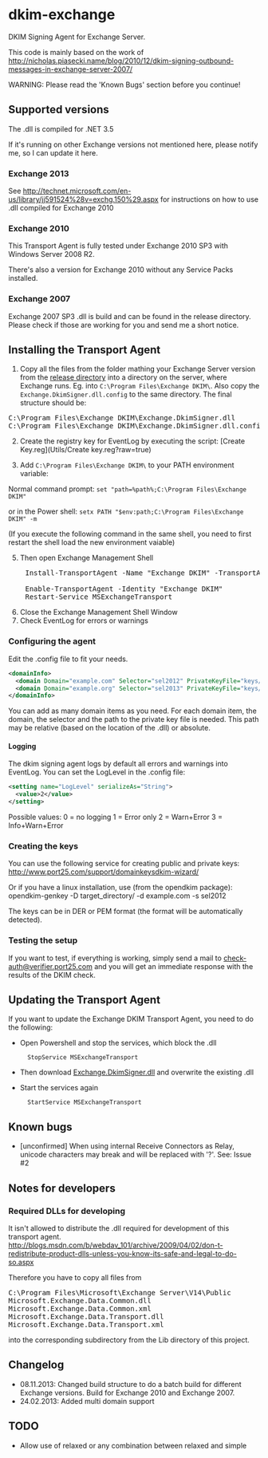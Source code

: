 dkim-exchange
=============

DKIM Signing Agent for Exchange Server.

This code is mainly based on the work of http://nicholas.piasecki.name/blog/2010/12/dkim-signing-outbound-messages-in-exchange-server-2007/

WARNING: Please read the 'Known Bugs' section before you continue!

## Supported versions

The .dll is compiled for .NET 3.5

If it's running on other Exchange versions not mentioned here, please notify me, so I can update it here.

### Exchange 2013

See http://technet.microsoft.com/en-us/library/jj591524%28v=exchg.150%29.aspx for instructions on how to use .dll compiled for Exchange 2010

### Exchange 2010

This Transport Agent is fully tested under Exchange 2010 SP3 with Windows Server 2008 R2.

There's also a version for Exchange 2010 without any Service Packs installed.

### Exchange 2007

Exchange 2007 SP3 .dll is build and can be found in the release directory. Please check if those are working for you and send me a short notice.

## Installing the Transport Agent

1. Copy all the files from the folder mathing your Exchange Server version from the [release directory](Src/Exchange.DkimSigner/bin) into a directory on the server, where Exchange runs.
Eg. into `C:\Program Files\Exchange DKIM\`. Also copy the `Exchange.DkimSigner.dll.config` to the same directory. The final structure should be:
<pre>
C:\Program Files\Exchange DKIM\Exchange.DkimSigner.dll
C:\Program Files\Exchange DKIM\Exchange.DkimSigner.dll.config
</pre>

2. Create the registry key for EventLog by executing the script: [Create Key.reg](Utils/Create key.reg?raw=true)

4. Add `C:\Program Files\Exchange DKIM\` to your PATH environment variable:

 Normal command prompt: `set "path=%path%;C:\Program Files\Exchange DKIM"`
 
 or in the Power shell: `setx PATH "$env:path;C:\Program Files\Exchange DKIM" -m`

 (If you execute the following command in the same shell, you need to first restart the shell load the new environment vaiable)

5. Then open Exchange Management Shell
<pre>
	Install-TransportAgent -Name "Exchange DKIM" -TransportAgentFactory "Exchange.DkimSigner.DkimSigningRoutingAgentFactory" -AssemblyPath "C:\Program Files\Exchange DKIM\Exchange.DkimSigner.dll"
	 
	Enable-TransportAgent -Identity "Exchange DKIM"
	Restart-Service MSExchangeTransport
</pre>
6. Close the Exchange Management Shell Window
7. Check EventLog for errors or warnings

### Configuring the agent
Edit the .config file to fit your needs.

```xml
<domainInfo>
  <domain Domain="example.com" Selector="sel2012" PrivateKeyFile="keys/example.com.private"/>
  <domain Domain="example.org" Selector="sel2013" PrivateKeyFile="keys/example.org.private"/>
</domainInfo>
```

You can add as many domain items as you need. For each domain item, the domain, the selector and the path to the private key file is needed.
This path may be relative (based on the location of the .dll) or absolute.

#### Logging
The dkim signing agent logs by default all errors and warnings into EventLog.
You can set the LogLevel in the .config file:

```xml
<setting name="LogLevel" serializeAs="String">
  <value>2</value>
</setting> 
```

Possible values:
0 = no logging
1 = Error only
2 = Warn+Error
3 = Info+Warn+Error

### Creating the keys

You can use the following service for creating public and private keys:
http://www.port25.com/support/domainkeysdkim-wizard/

Or if you have a linux installation, use (from the opendkim package):
    opendkim-genkey -D target_directory/ -d example.com -s sel2012

The keys can be in DER or PEM format (the format will be automatically detected).
	
### Testing the setup

If you want to test, if everything is working, simply send a mail to check-auth@verifier.port25.com and you will get an immediate response with the results of the DKIM check.

## Updating the Transport Agent

If you want to update the Exchange DKIM Transport Agent, you need to do the following:

* Open Powershell and stop the services, which block the .dll

        StopService MSExchangeTransport
       
* Then download [Exchange.DkimSigner.dll](Src/Exchange.DkimSigner/bin) and overwrite the existing .dll
* Start the services again

        StartService MSExchangeTransport

## Known bugs

* [unconfirmed] When using internal Receive Connectors as Relay, unicode characters may break and will be replaced with '?'. See: Issue #2

## Notes for developers

### Required DLLs for developing

It isn't allowed to distribute the .dll required for development of this transport agent.
http://blogs.msdn.com/b/webdav_101/archive/2009/04/02/don-t-redistribute-product-dlls-unless-you-know-its-safe-and-legal-to-do-so.aspx

Therefore you have to copy all files from 
<pre>
C:\Program Files\Microsoft\Exchange Server\V14\Public
Microsoft.Exchange.Data.Common.dll
Microsoft.Exchange.Data.Common.xml
Microsoft.Exchange.Data.Transport.dll
Microsoft.Exchange.Data.Transport.xml
</pre>
into the corresponding subdirectory from the Lib directory of this project.

## Changelog

* 08.11.2013:
    Changed build structure to do a batch build for different Exchange versions.
	Build for Exchange 2010 and Exchange 2007.
* 24.02.2013:
	Added multi domain support

## TODO

* Allow use of relaxed or any combination between relaxed and simple
